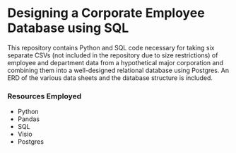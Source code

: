 # Designing a Corporate Employee Database using SQL
This repository contains Python and SQL code necessary for taking six separate CSVs (not included in the repository due to size restrictions) of employee and department data from a hypothetical major corporation and combining them into a well-designed relational database using Postgres. An ERD of the various data sheets and the database structure is included. 

### Resources Employed
* Python
* Pandas
* SQL
* Visio
* Postgres
